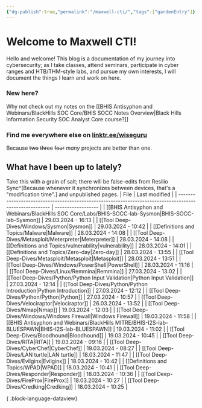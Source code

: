 ```yaml
---
{"dg-publish":true,"permalink":"/maxwell-cti/","tags":["gardenEntry"]}
---
```


# Welcome to Maxwell CTI!

Hello and welcome! This blog is a documentation of my journey into cybersecurity; as I take classes, attend seminars, participate in cyber ranges and HTB/THM-style labs, and pursue my own interests, I will document the things I learn and work on here.

### New here?
Why not check out my notes on the [[BHIS Antisyphon and Webinars/BlackHills SOC Core/BHIS SOCC Notes Overview\|Black Hills Information Security SOC Analyst Core course?]]


### Find me everywhere else on [linktr.ee/wiseguru](https://linktr.ee/wiseguru)
Because ~~two~~ ~~three~~ ~~four~~ *many* projects are better than one.


## What have I been up to lately?
Take this with a grain of salt; there will be false-edits from Resilio Sync^[Because whenever it synchronizes between devices, that's a "modification time".] and unpublished pages.
| File                                                                                                    | Last modified      |
| ------------------------------------------------------------------------------------------------------- | ------------------ |
| [[BHIS Antisyphon and Webinars/BlackHills SOC Core/Labs/BHIS-SOCC-lab-Sysmon\|BHIS-SOCC-lab-Sysmon]] | 29.03.2024 - 16:13 |
| [[Tool Deep-Dives/Windows/Sysmon\|Sysmon]]                                                           | 29.03.2024 - 10:42 |
| [[Definitions and Topics/Malware\|Malware]]                                                          | 28.03.2024 - 14:08 |
| [[Tool Deep-Dives/Metasploit/Meterpreter\|Meterpreter]]                                              | 28.03.2024 - 14:08 |
| [[Definitions and Topics/vulnerability\|vulnerability]]                                              | 28.03.2024 - 14:01 |
| [[Definitions and Topics/Zero-day\|Zero-day]]                                                        | 28.03.2024 - 13:55 |
| [[Tool Deep-Dives/Metasploit/Metasploit\|Metasploit]]                                                | 28.03.2024 - 13:51 |
| [[Tool Deep-Dives/Windows/PowerShell\|PowerShell]]                                                   | 28.03.2024 - 11:16 |
| [[Tool Deep-Dives/Linux/Remmina\|Remmina]]                                                           | 27.03.2024 - 13:02 |
| [[Tool Deep-Dives/Python/Python Input Validation\|Python Input Validation]]                          | 27.03.2024 - 12:14 |
| [[Tool Deep-Dives/Python/Python Introduction\|Python Introduction]]                                  | 27.03.2024 - 12:12 |
| [[Tool Deep-Dives/Python/Python\|Python]]                                                            | 27.03.2024 - 10:57 |
| [[Tool Deep-Dives/Velociraptor\|Velociraptor]]                                                       | 26.03.2024 - 13:52 |
| [[Tool Deep-Dives/Nmap\|Nmap]]                                                                       | 19.03.2024 - 12:03 |
| [[Tool Deep-Dives/Windows/Windows Firewall\|Windows Firewall]]                                       | 19.03.2024 - 11:58 |
| [[BHIS Antisyphon and Webinars/BlackHills MITRE/BHIS-I2S-lab-BLUESPAWN\|BHIS-I2S-lab-BLUESPAWN]]     | 19.03.2024 - 11:02 |
| [[Tool Deep-Dives/Bloodhound\|Bloodhound]]                                                           | 19.03.2024 - 10:45 |
| [[Tool Deep-Dives/RITA\|RITA]]                                                                       | 19.03.2024 - 09:16 |
| [[Tool Deep-Dives/CyberChef\|CyberChef]]                                                             | 19.03.2024 - 08:27 |
| [[Tool Deep-Dives/LAN turtle\|LAN turtle]]                                                           | 18.03.2024 - 11:47 |
| [[Tool Deep-Dives/Evilginx\|Evilginx]]                                                               | 18.03.2024 - 10:42 |
| [[Definitions and Topics/WPAD\|WPAD]]                                                                | 18.03.2024 - 10:41 |
| [[Tool Deep-Dives/Responder\|Responder]]                                                             | 18.03.2024 - 10:36 |
| [[Tool Deep-Dives/FireProx\|FireProx]]                                                               | 18.03.2024 - 10:27 |
| [[Tool Deep-Dives/Credking\|Credking]]                                                               | 18.03.2024 - 10:25 |

{ .block-language-dataview}